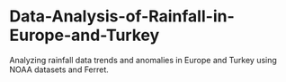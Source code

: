 # Data-Analysis-of-Rainfall-in-Europe-and-Turkey
Analyzing rainfall data trends and anomalies in Europe and Turkey using NOAA datasets and Ferret.
